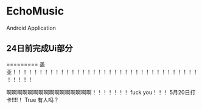 # EchoMusic
Android Application

## 24日前完成Ui部分
=========
盖亚！！！！！！！！！！！！！！！！！！！！！！！！！！！！！！！！！！！！！！！！





啊啊啊啊啊啊啊啊啊啊啊啊啊啊啊啊！！！！！！！
fuck you！！！
5月20日打卡!!!!！
True
有人吗？